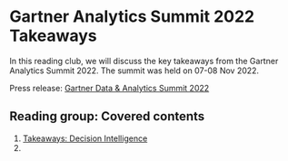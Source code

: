 # Gartner Analytics Summit 2022 Takeaways

In this reading club, we will discuss the key takeaways from the Gartner Analytics Summit 2022. The summit was held on 07-08 Nov 2022.

Press release: [Gartner Data & Analytics Summit 2022](https://www.gartner.com/en/newsroom/press-releases/2022-11-07-gartner-data-analytics-summit-2022-sydney-day-1-highlights)

## Reading group: Covered contents

1. [Takeaways: Decision Intelligence](readings/gartner-decision-intelligence.md)
2. 
